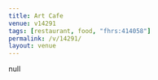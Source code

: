 ```yaml
---
title: Art Cafe
venue: v14291
tags: [restaurant, food, "fhrs:414058"]
permalink: /v/14291/
layout: venue
---
```

null